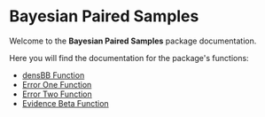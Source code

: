 # Bayesian Paired Samples

Welcome to the **Bayesian Paired Samples** package documentation.

Here you will find the documentation for the package's functions:

- [densBB Function](densBB.md)
- [Error One Function](error_one.md)
- [Error Two Function](error_two.md)
- [Evidence Beta Function](evidence_beta.md)